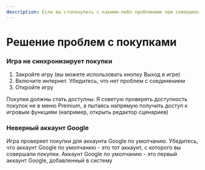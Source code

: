 ```yaml
---
description: Если вы столкнулись с какими-либо проблемами при совершении внутренних покупок
---
```


# Решение проблем с покупками

### Игра не синхронизирует покупки

1. Закройте игру \(вы можете использовать кнопку Выход в игре\)
2. Включите интернет. Убедитесь, что нет проблем с соединением
3. Откройте игру

Покупки должны стать доступны. Я советую проверять доступность покупок не в меню Premium, а пытаясь напрямую получить доступ к игровым функциям \(например, открыть редактор сценариев\)

### Неверный аккаунт Google

Игра проверяет покупки для аккаунта Google по умолчанию. Убедитесь, что аккаунт Google по умолчанию - это тот аккаунт, с которого вы совершали покупки. Аккаунт Google по умолчанию - это первый аккаунт Google, добавленный в систему

